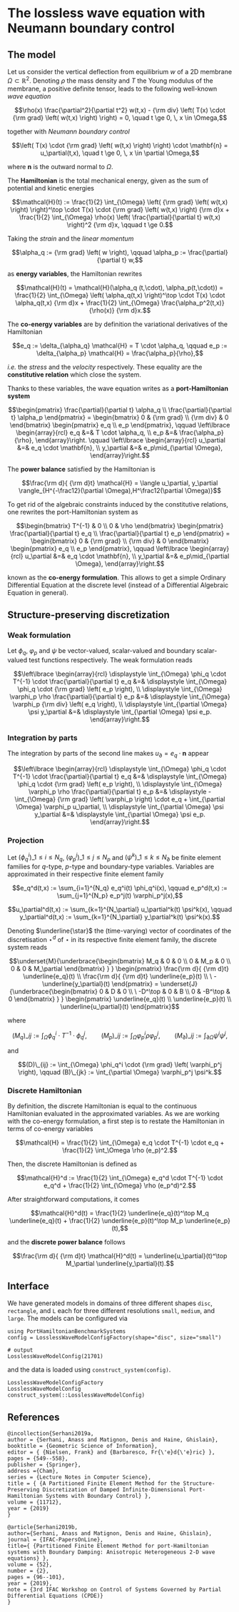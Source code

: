 # The lossless wave equation with Neumann boundary control

## The model

Let us consider the vertical deflection from equilibrium $w$ of a 2D membrane $\Omega \subset \mathbb{R}^2$. Denoting $\rho$ the mass density and $T$ the Young modulus of the membrane, a positive definite tensor, leads to the following well-known *wave equation*

```math
\rho(x) \frac{\partial^2}{\partial t^2} w(t,x) - {\rm div} \left( T(x) \cdot {\rm grad} \left( w(t,x) \right) \right) = 0, \quad t \ge 0, \, x \in \Omega,
```

together with *Neumann boundary control* 

```math
\left( T(x) \cdot {\rm grad} \left( w(t,x) \right) \right) \cdot \mathbf{n} = u_\partial(t,x), \quad t \ge 0, \, x \in \partial \Omega,
```

where $\mathbf{n}$ is the outward normal to $\Omega$.

The **Hamiltonian** is the total mechanical energy, given as the sum of potential and kinetic energies

```math
\mathcal{H}(t) := \frac{1}{2} \int_{\Omega} \left( {\rm grad} \left( w(t,x) \right) \right)^\top \cdot T(x) \cdot {\rm grad} \left( w(t,x) \right) {\rm d}x + \frac{1}{2} \int_{\Omega} \rho(x) \left( \frac{\partial}{\partial t} w(t,x) \right)^2 {\rm d}x, \qquad t \ge 0.
```

Taking the *strain* and the *linear momentum*

```math
\alpha_q := {\rm grad} \left( w \right), \qquad \alpha_p := \frac{\partial}{\partial t} w,
```

as **energy variables**, the Hamiltonian rewrites

```math
\mathcal{H}(t) = \mathcal{H}(\alpha_q (t,\cdot), \alpha_p(t,\cdot)) = \frac{1}{2} \int_{\Omega} \left( \alpha_q(t,x) \right)^\top \cdot T(x) \cdot \alpha_q(t,x) {\rm d}x + \frac{1}{2} \int_{\Omega} \frac{\alpha_p^2(t,x)}{\rho(x)} {\rm d}x.
```

The **co-energy variables** are by definition the variational derivatives of the Hamiltonian

```math
e_q := \delta_{\alpha_q} \mathcal{H} = T \cdot \alpha_q, 
\qquad e_p := \delta_{\alpha_p} \mathcal{H} = \frac{\alpha_p}{\rho},
```

*i.e.* the *stress* and the *velocity* respectively. These equality are the **constitutive relation** which close the system.

Thanks to these variables, the wave equation writes as a **port-Hamiltonian system**

```math
\begin{pmatrix}
\frac{\partial}{\partial t} \alpha_q \\
\frac{\partial}{\partial t} \alpha_p
\end{pmatrix} =
\begin{bmatrix}
0 & {\rm grad} \\
{\rm div} & 0
\end{bmatrix}
\begin{pmatrix}
e_q \\
e_p
\end{pmatrix}, 
\qquad \left\lbrace
\begin{array}{rcl}
e_q &=& T \cdot \alpha_q, \\
e_p &=& \frac{\alpha_p}{\rho},
\end{array}\right.
\qquad \left\lbrace
\begin{array}{rcl}
u_\partial &=& e_q \cdot \mathbf{n}, \\
y_\partial &=& e_p\mid_{\partial \Omega},
\end{array}\right.
```

The **power balance** satisfied by the Hamiltonian is

```math
\frac{\rm d}{ {\rm d}t} \mathcal{H} = \langle u_\partial, y_\partial \rangle_{H^{-\frac12}(\partial \Omega),H^\frac12(\partial \Omega)}
```

To get rid of the algebraic constraints induced by the constitutive relations, one rewrites the port-Hamiltonian system as

```math
\begin{bmatrix}
T^{-1} & 0 \\
0 & \rho
\end{bmatrix}
\begin{pmatrix}
\frac{\partial}{\partial t} e_q \\
\frac{\partial}{\partial t} e_p
\end{pmatrix} =
\begin{bmatrix}
0 & {\rm grad} \\
{\rm div} & 0
\end{bmatrix}
\begin{pmatrix}
e_q \\
e_p
\end{pmatrix}, 
\qquad \left\lbrace
\begin{array}{rcl}
u_\partial &=& e_q \cdot \mathbf{n}, \\
y_\partial &=& e_p\mid_{\partial \Omega},
\end{array}\right.
```

known as the **co-energy formulation**. This allows to get a simple Ordinary Differential Equation at the discrete level (instead of a Differential Algebraic Equation in general).


## Structure-preserving discretization


### Weak formulation

Let $\phi_q$, $\varphi_p$ and $\psi$ be vector-valued, scalar-valued and boundary scalar-valued test functions respectively. The weak formulation reads

```math
\left\lbrace
\begin{array}{rcl}
\displaystyle \int_{\Omega} \phi_q \cdot T^{-1} \cdot \frac{\partial}{\partial t} e_q 
&=& \displaystyle \int_{\Omega} \phi_q \cdot {\rm grad} \left( e_p \right), \\
\displaystyle \int_{\Omega} \varphi_p \rho \frac{\partial}{\partial t} e_p 
&=& \displaystyle \int_{\Omega} \varphi_p {\rm div} \left( e_q \right), \\
\displaystyle \int_{\partial \Omega} \psi y_\partial &=& \displaystyle \int_{\partial \Omega} \psi e_p.
\end{array}\right.
```



### Integration by parts

The integration by parts of the second line makes $u_\partial = e_q \cdot \mathbf{n}$ appear

```math
\left\lbrace
\begin{array}{rcl}
\displaystyle \int_{\Omega} \phi_q \cdot T^{-1} \cdot \frac{\partial}{\partial t} e_q 
&=& \displaystyle \int_{\Omega} \phi_q \cdot {\rm grad} \left( e_p \right), \\
\displaystyle \int_{\Omega} \varphi_p \rho \frac{\partial}{\partial t} e_p 
&=& \displaystyle - \int_{\Omega} {\rm grad} \left( \varphi_p \right) \cdot e_q + \int_{\partial \Omega} \varphi_p u_\partial, \\
\displaystyle \int_{\partial \Omega} \psi y_\partial &=& \displaystyle \int_{\partial \Omega} \psi e_p.
\end{array}\right.
```



### Projection

Let $(\phi_q^i)\_{1 \le i \le N_q}$, $(\varphi_p^j)\_{1 \le j \le N_p}$ and $(\psi^k)\_{1 \le k \le N_\partial}$ be finite element families for $q$-type, $p$-type and boundary-type variables. Variables are approximated in their respective finite element family

```math
e_q^d(t,x) := \sum_{i=1}^{N_q} e_q^i(t) \phi_q^i(x),
\qquad e_p^d(t,x) := \sum_{j=1}^{N_p} e_p^j(t) \varphi_p^j(x),
```

```math
u_\partial^d(t,x) := \sum_{k=1}^{N_\partial} u_\partial^k(t) \psi^k(x),
\qquad y_\partial^d(t,x) := \sum_{k=1}^{N_\partial} y_\partial^k(t) \psi^k(x).
```

Denoting $\underline{\star}$ the (time-varying) vector of coordinates of the discretisation $\star^d$ of $\star$ in its respective finite element family, the discrete system reads

```math
\underset{M}{\underbrace{\begin{bmatrix}
M_q & 0 & 0 \\
0 & M_p & 0 \\
0 & 0 & M_\partial
\end{bmatrix} } }
\begin{pmatrix}
\frac{\rm d}{ {\rm d}t} \underline{e_q}(t) \\
\frac{\rm d}{ {\rm d}t} \underline{e_p}(t) \\
\ - \underline{y_\partial}(t)
\end{pmatrix} =
\underset{J}{\underbrace{\begin{bmatrix}
0 & D & 0 \\
\ -D^\top & 0 & B \\
0 & -B^\top & 0
\end{bmatrix} } }
\begin{pmatrix}
\underline{e_q}(t) \\
\underline{e_p}(t) \\
\underline{u_\partial}(t)
\end{pmatrix}
```

where

```math
(M_q)\_{ij} := \int_{\Omega} \phi_q^i \cdot T^{-1} \cdot \phi_q^j,
\qquad 
(M_p)\_{ij} := \int_{\Omega} \varphi_p^i \rho \varphi_p^j,
\qquad 
(M_\partial)\_{ij} := \int_{\partial \Omega} \psi^i \psi^j,
```

and

```math
(D)\_{ij} := \int_{\Omega} \phi_q^i \cdot {\rm grad} \left( \varphi_p^j \right),
\qquad
(B)\_{jk} := \int_{\partial \Omega} \varphi_p^j \psi^k.
```



### Discrete Hamiltonian

By definition, the discrete Hamiltonian is equal to the continuous Hamiltonian evaluated in the approximated variables. As we are working with the co-energy formulation, a first step is to restate the Hamiltonian in terms of co-energy variables

```math
\mathcal{H} = \frac{1}{2} \int_{\Omega} e_q \cdot T^{-1} \cdot e_q + \frac{1}{2} \int_\Omega \rho (e_p)^2.
```

Then, the discrete Hamiltonian is defined as

```math
\mathcal{H}^d := \frac{1}{2} \int_{\Omega} e_q^d \cdot T^{-1} \cdot e_q^d + \frac{1}{2} \int_{\Omega} \rho (e_p^d)^2.
```

After straightforward computations, it comes

```math
\mathcal{H}^d(t) = \frac{1}{2} \underline{e_q}(t)^\top M_q \underline{e_q}(t) + \frac{1}{2} \underline{e_p}(t)^\top M_p \underline{e_p}(t),
```

and the **discrete power balance** follows

```math
\frac{\rm d}{ {\rm d}t} \mathcal{H}^d(t) = \underline{u_\partial}(t)^\top M_\partial \underline{y_\partial}(t).
```

## Interface

We have generated models in domains of three different shapes `disc`, `rectangle`, and `L` each for three different resolutions `small`, `medium`, and `large`. The models can be configured via
```jldoctest; output = false
using PortHamiltonianBenchmarkSystems
config = LosslessWaveModelConfigFactory(shape="disc", size="small")

# output
LosslessWaveModelConfig(21701)
```
and the data is loaded using `construct_system(config)`.

```@docs
LosslessWaveModelConfigFactory
LosslessWaveModelConfig
construct_system(::LosslessWaveModelConfig)
```

## References


```
@incollection{Serhani2019a,
author = {Serhani, Anass and Matignon, Denis and Haine, Ghislain},
booktitle = {Geometric Science of Information},
editor = { {Nielsen, Frank} and {Barbaresco, Fr{\'e}d{\'e}ric} },
pages = {549--558},
publisher = {Springer},
address ={Cham},
series = {Lecture Notes in Computer Science},
title = { {A Partitioned Finite Element Method for the Structure-Preserving Discretization of Damped Infinite-Dimensional Port-Hamiltonian Systems with Boundary Control} },
volume = {11712},
year = {2019}
}
```

```
@article{Serhani2019b,
author={Serhani, Anass and Matignon, Denis and Haine, Ghislain},
journal = {IFAC-PapersOnLine},
title={ {Partitioned Finite Element Method for port-Hamiltonian systems with Boundary Damping: Anisotropic Heterogeneous 2-D wave equations} },
volume = {52},
number = {2},
pages = {96--101},
year = {2019},
note = {3rd IFAC Workshop on Control of Systems Governed by Partial Differential Equations (CPDE)}
}
```
